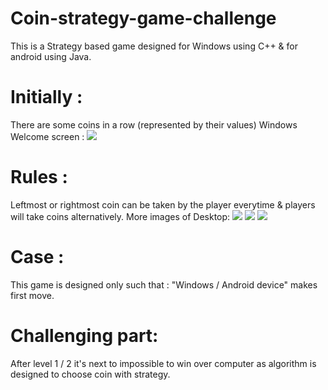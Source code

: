 # Coin-strategy-game-challenge

This is a Strategy based game designed for Windows using C++ & for android using Java.

# Initially :
There are some coins in a row (represented by their values)
Windows Welcome screen :
![](images/destopScreen1)
# Rules :
Leftmost or rightmost coin can be taken by the player everytime & players will take coins alternatively.
More images of Desktop:
![](desktopScreen2.png)
![](desktopScreen3.png)
![](desktopScreen4.png)
# Case :
This game is designed only such that : "Windows / Android device" makes first move.
# Challenging part:
After level 1 / 2 it's next to impossible to win over computer as algorithm is designed to choose coin with strategy.
